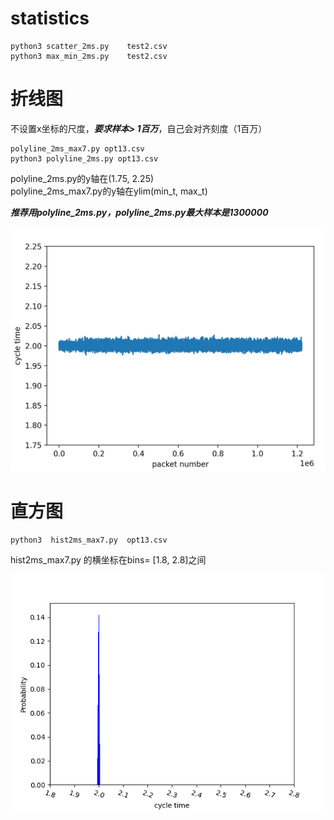 
# statistics


```
python3 scatter_2ms.py    test2.csv
python3 max_min_2ms.py    test2.csv
```

# 折线图

不设置x坐标的尺度，***要求样本> 1百万***，自己会对齐刻度（1百万）  

```
polyline_2ms_max7.py opt13.csv 
python3 polyline_2ms.py opt13.csv 
```

polyline_2ms.py的y轴在(1.75, 2.25)  
polyline_2ms_max7.py的y轴在ylim(min_t, max_t)  

***推荐用polyline_2ms.py，polyline_2ms.py最大样本是1300000***  

![image](pic/poly.png)

# 直方图

```
python3  hist2ms_max7.py  opt13.csv 
```
hist2ms_max7.py 的横坐标在bins= [1.8, 2.8]之间

![image](pic/ether.png)